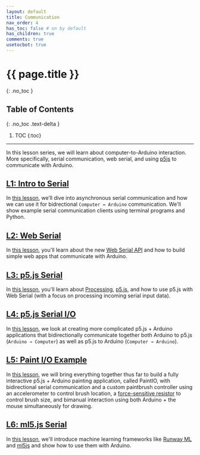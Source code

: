 ```yaml
---
layout: default
title: Communication
nav_order: 4
has_toc: false # on by default
has_children: true
comments: true
usetocbot: true
---
```

# {{ page.title }}
{: .no_toc }

## Table of Contents
{: .no_toc .text-delta }

1. TOC
{:toc}
---

In this lesson series, we will learn about computer-to-Arduino interaction. More specifically, serial communication, web serial, and using [p5js](https://p5js.org/) to communicate with Arduino.

## [L1: Intro to Serial](serial-intro.md)

In [this lesson](serial-intro.md), we’ll dive into asynchronous serial communication and how we can use it for bidrectional `Computer ↔ Arduino` communication. We'll show example serial communication clients using terminal programs and Python.

## [L2: Web Serial](web-serial.md)

In [this lesson](web-serial.md), you'll learn about the new [Web Serial API](https://wicg.github.io/serial/) and how to build simple web apps that communicate with Arduino.

## [L3: p5.js Serial](p5js-serial.md)

In [this lesson](p5js-serial.md), you'll learn about [Processing](https://processing.org/), [p5.js](https://p5js.org/), and how to use p5.js with Web Serial (with a focus on processing incoming serial input data).

## [L4: p5.js Serial I/O](p5js-serial-io.md)

In [this lesson](p5js-serial-io.md), we look at creating more complicated p5.js + Arduino applications that bidirectionally communicate together both Arduino to p5.js (`Arduino → Computer`) as well as p5.js to Arduino (`Computer → Arduino`).

## [L5: Paint I/O Example](p5js-paint-io.md)

In [this lesson](p5js-paint-io.md), we will bring everything together thus far to build a fully interactive p5.js + Arduino painting application, called PaintIO, with bidirectional serial communication and a custom paintbrush controller using an accelerometer to control brush location, a [force-sensitive resistor](../arduino/force-sensitive-resistors.md) to control brush size, and bimanual interaction using both Arduino + the mouse simultaneously for drawing.

## [L6: ml5.js Serial](ml5js-serial.md)

In [this lesson](ml5js-serial.md), we'll introduce machine learning frameworks like [Runway ML](https://runwayml.com/) and [ml5js](https://ml5js.org/) and show how to use them with Arduino.



<!-- 
Question to self: Should serial communication be its own top-level header on website?
Eventually, we'll want Node as well... But seems like that too should be its own top-level header? -->

<!-- ## Serial
- Serial communication. 
  - Could transmit as binary, which is more efficient, but harder to debug. And we don't need high bandwidth for our applications
  - Handshaking. Perform some sort of initiation at the beginning of communication. For example, your Arduino could send the string "Ready?" and the computer could respond with "OK".
  - Acknowledging data and shared state. Similar to handshaking, you might decide to acknowledge data received by sending back the same data or a condensed version like a hash.
  - Debugging. Debugging serial-based communication programs can be tricky because we typically rely on `Serial.println` for debugging; however, now we want to use `Serial.print` (and potentially other serial functionality like `Serial.write`) to communicate with another device and only  only one program can read a given serial port at a time. For example, you cannot open both Serial Monitor and Serial Plotter on the same port simultaneously. Similarly, you won't be able to open Serial Monitor + other serial programs simultaneously (which we'll be writing in JavaScript using Web Serial but could be in [Python](https://create.arduino.cc/projecthub/ansh2919/serial-communication-between-python-and-arduino-e7cce0), Processing, etc.)
- L1: Output only: data from computer to Arduino
  - DisplayText
    - Show using Serial Monitor
    - Show using PySerial
    - Show using Web Serial
  - DisplayShapeOut
  - NoseTracker <-- maybe it's own lesson on ml5js?
  - HandWave <-- maybe it's own lesson on ml5js?
- L2: Input only: data from Arduino to computer
  - DisplayShapeIn
  - BallRollWithAccelerometer (use 0 - 1 for positioning)
- L3: Bidirectional: data between both
  - Talk about handshaking protocol and acknowledgements. https://itp.nyu.edu/physcomp/labs/labs-serial-communication/

## Human-input devices
- Mouse
- Keyboard -->